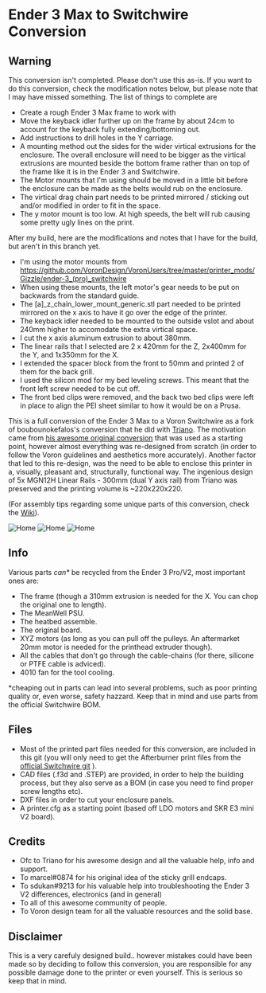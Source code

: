 # Ender 3 Max to Switchwire Conversion

## Warning
This conversion isn't completed. Please don't use this as-is. If you want to do this conversion, check the modification notes below, but please note that I may have missed something. The list of things to complete are
* Create a rough Ender 3 Max frame to work with
* Move the keyback idler further up on the frame by about 24cm to account for the keyback fully extending/bottoming out.
* Add instructions to drill holes in the Y carriage.
* A mounting method out the sides for the wider virtical extrusions for the enclosure. The overall enclosure will need to be bigger as the virtical extrusions are mounted beside the bottom frame rather than on top of the frame like it is in the Ender 3 and Switchwire.
* The Motor mounts that I'm using should be moved in a little bit before the enclosure can be made as the belts would rub on the enclosure.
* The virtical drag chain part needs to be printed mirrored / sticking out and/or modified in order to fit in the space.
* The y motor mount is too low. At high speeds, the belt will rub causing some pretty ugly lines on the print.

After my build, here are the modifications and notes that I have for the build, but aren't in this branch yet.
* I'm using the motor mounts from https://github.com/VoronDesign/VoronUsers/tree/master/printer_mods/Gizzle/ender-3_(pro)_switchwire
* When using these mounts, the left motor's gear needs to be put on backwards from the standard guide.
* The [a]_z_chain_lower_mount_generic.stl part needed to be printed mirrored on the x axis to have it go over the edge of the printer.
* The keyback idler needed to be mounted to the outside vslot and about 240mm higher to accomodate the extra virtical space.
* I cut the x axis aluminum extrusion to about 380mm.
* The linear rails that I selected are 2 x 420mm for the Z, 2x400mm for the Y, and 1x350mm for the X.
* I extended the spacer block from the front to 50mm and printed 2 of them for the back grill.
* I used the silicon mod for my bed leveling screws. This meant that the front left screw needed to be cut off.
* The front bed clips were removed, and the back two bed clips were left in place to align the PEI sheet similar to how it would be on a Prusa.

This is a full conversion of the Ender 3 Max to a Voron Switchwire as a fork of boubounokefalos's conversion that he did with [Triano](https://github.com/walttriano). The motivation came from [his awesome original conversion](https://github.com/walttriano/VoronUsers/tree/master/printer_mods/Triano/Ender_3Pro_Switchwire) that was used as a starting point, however almost everything was re-designed from scratch (in order to follow the Voron guidelines and aesthetics more accurately). Another factor that led to this re-design, was the need to be able to enclose this printer in a, visually, pleasant and, structurally, functional way. The ingenious design of 5x MGN12H Linear Rails - 300mm (dual Y axis rail) from Triano was preserved and the printing volume is ~220x220x220.

(For assembly tips regarding some unique parts of this conversion, check the [Wiki](https://github.com/boubounokefalos/Ender_SW/wiki)).

![Home](Images/enclosed.png)
![Home](Images/non_enclosed.png)
![Home](Images/real.png)

## Info

Various parts _can*_ be recycled from the Ender 3 Pro/V2, most important ones are:
- The frame (though a 310mm extrusion is needed for the X. You can chop the original one to length).
- The MeanWell PSU.
- The heatbed assemble.
- The original board.
- XYZ motors (as long as you can pull off the pulleys. An aftermarket 20mm motor is needed for the printhead extruder though).
- All the cables that don't go through the cable-chains (for there, silicone or PTFE cable is adviced).
- 4010 fan for the tool cooling.

*cheaping out in parts can lead into several problems, such as poor printing quality or, even worse, safety hazzard. Keep that in mind and use parts from the official Switchwire BOM.

## Files

- Most of the printed part files needed for this conversion, are included in this git (you will only need to get the Afterburner print files from the [official Switchwire git](https://github.com/VoronDesign/Voron-Switchwire/tree/master/STL/Gantry/XZ_Axis/X_Carriage) ).
- CAD files (.f3d and .STEP) are provided, in order to help the building process, but they also serve as a BOM (in case you need to find proper screw lengths etc).
- DXF files in order to cut your enclosure panels.
- A printer.cfg as a starting point (based off LDO motors and SKR E3 mini V2 board).

## Credits

- Ofc to Triano for his awesome design and all the valuable help, info and support.
- To marcel#0874 for his original idea of the sticky grill endcaps.
- To sdukan#9213 for his valuable help into troubleshooting the Ender 3 V2 differences, electronics (and in general)
- To all of this awesome community of people.
- To Voron design team for all the valuable resources and the solid base.

## Disclaimer

This is a very carefuly designed build.. however mistakes could have been made so by deciding to follow this conversion, you are responsible for any possible damage done to the printer or even yourself. This is serious so keep that in mind.
